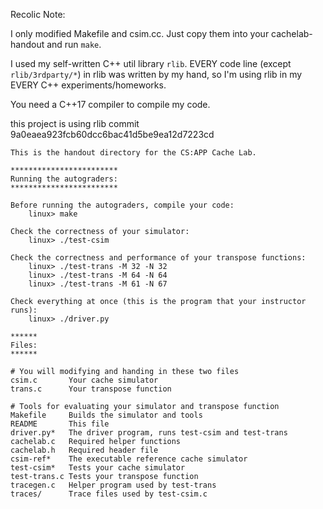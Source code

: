 Recolic Note:

I only modified Makefile and csim.cc. Just copy them into your cachelab-handout and run `make`.

I used my self-written C++ util library `rlib`. EVERY code line (except `rlib/3rdparty/*`) in rlib
 was written by my hand, so I'm using rlib in my EVERY C++ experiments/homeworks.

You need a C++17 compiler to compile my code.

this project is using rlib commit 9a0eaea923fcb60dcc6bac41d5be9ea12d7223cd

```
This is the handout directory for the CS:APP Cache Lab. 

************************
Running the autograders:
************************

Before running the autograders, compile your code:
    linux> make

Check the correctness of your simulator:
    linux> ./test-csim

Check the correctness and performance of your transpose functions:
    linux> ./test-trans -M 32 -N 32
    linux> ./test-trans -M 64 -N 64
    linux> ./test-trans -M 61 -N 67

Check everything at once (this is the program that your instructor runs):
    linux> ./driver.py    

******
Files:
******

# You will modifying and handing in these two files
csim.c       Your cache simulator
trans.c      Your transpose function

# Tools for evaluating your simulator and transpose function
Makefile     Builds the simulator and tools
README       This file
driver.py*   The driver program, runs test-csim and test-trans
cachelab.c   Required helper functions
cachelab.h   Required header file
csim-ref*    The executable reference cache simulator
test-csim*   Tests your cache simulator
test-trans.c Tests your transpose function
tracegen.c   Helper program used by test-trans
traces/      Trace files used by test-csim.c
```
